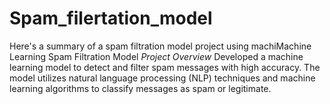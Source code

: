 # Spam_filertation_model
Here's a summary of a spam filtration model project using machiMachine Learning Spam Filtration Model *Project Overview* Developed a machine learning model to detect and filter spam messages with high accuracy. The model utilizes natural language processing (NLP) techniques and machine learning algorithms to classify messages as spam or legitimate.
